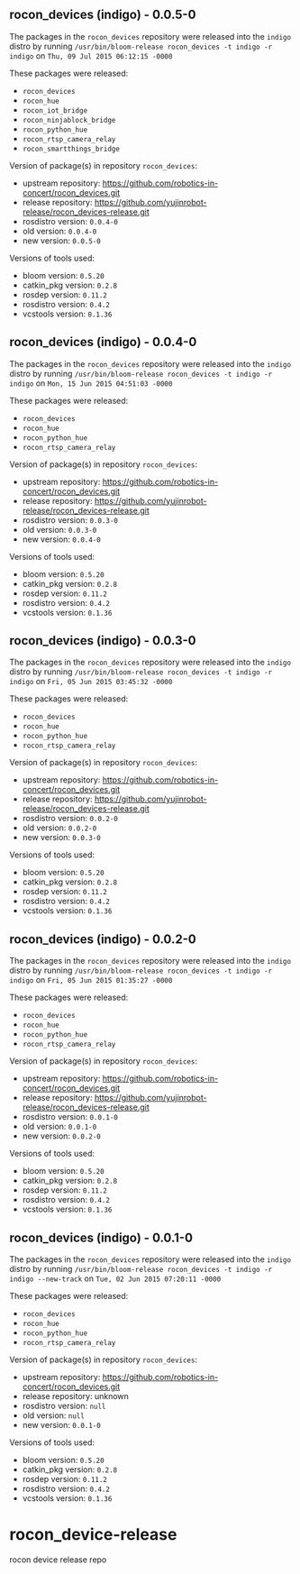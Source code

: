## rocon_devices (indigo) - 0.0.5-0

The packages in the `rocon_devices` repository were released into the `indigo` distro by running `/usr/bin/bloom-release rocon_devices -t indigo -r indigo` on `Thu, 09 Jul 2015 06:12:15 -0000`

These packages were released:
- `rocon_devices`
- `rocon_hue`
- `rocon_iot_bridge`
- `rocon_ninjablock_bridge`
- `rocon_python_hue`
- `rocon_rtsp_camera_relay`
- `rocon_smartthings_bridge`

Version of package(s) in repository `rocon_devices`:
- upstream repository: https://github.com/robotics-in-concert/rocon_devices.git
- release repository: https://github.com/yujinrobot-release/rocon_devices-release.git
- rosdistro version: `0.0.4-0`
- old version: `0.0.4-0`
- new version: `0.0.5-0`

Versions of tools used:
- bloom version: `0.5.20`
- catkin_pkg version: `0.2.8`
- rosdep version: `0.11.2`
- rosdistro version: `0.4.2`
- vcstools version: `0.1.36`


## rocon_devices (indigo) - 0.0.4-0

The packages in the `rocon_devices` repository were released into the `indigo` distro by running `/usr/bin/bloom-release rocon_devices -t indigo -r indigo` on `Mon, 15 Jun 2015 04:51:03 -0000`

These packages were released:
- `rocon_devices`
- `rocon_hue`
- `rocon_python_hue`
- `rocon_rtsp_camera_relay`

Version of package(s) in repository `rocon_devices`:
- upstream repository: https://github.com/robotics-in-concert/rocon_devices.git
- release repository: https://github.com/yujinrobot-release/rocon_devices-release.git
- rosdistro version: `0.0.3-0`
- old version: `0.0.3-0`
- new version: `0.0.4-0`

Versions of tools used:
- bloom version: `0.5.20`
- catkin_pkg version: `0.2.8`
- rosdep version: `0.11.2`
- rosdistro version: `0.4.2`
- vcstools version: `0.1.36`


## rocon_devices (indigo) - 0.0.3-0

The packages in the `rocon_devices` repository were released into the `indigo` distro by running `/usr/bin/bloom-release rocon_devices -t indigo -r indigo` on `Fri, 05 Jun 2015 03:45:32 -0000`

These packages were released:
- `rocon_devices`
- `rocon_hue`
- `rocon_python_hue`
- `rocon_rtsp_camera_relay`

Version of package(s) in repository `rocon_devices`:
- upstream repository: https://github.com/robotics-in-concert/rocon_devices.git
- release repository: https://github.com/yujinrobot-release/rocon_devices-release.git
- rosdistro version: `0.0.2-0`
- old version: `0.0.2-0`
- new version: `0.0.3-0`

Versions of tools used:
- bloom version: `0.5.20`
- catkin_pkg version: `0.2.8`
- rosdep version: `0.11.2`
- rosdistro version: `0.4.2`
- vcstools version: `0.1.36`


## rocon_devices (indigo) - 0.0.2-0

The packages in the `rocon_devices` repository were released into the `indigo` distro by running `/usr/bin/bloom-release rocon_devices -t indigo -r indigo` on `Fri, 05 Jun 2015 01:35:27 -0000`

These packages were released:
- `rocon_devices`
- `rocon_hue`
- `rocon_python_hue`
- `rocon_rtsp_camera_relay`

Version of package(s) in repository `rocon_devices`:
- upstream repository: https://github.com/robotics-in-concert/rocon_devices.git
- release repository: https://github.com/yujinrobot-release/rocon_devices-release.git
- rosdistro version: `0.0.1-0`
- old version: `0.0.1-0`
- new version: `0.0.2-0`

Versions of tools used:
- bloom version: `0.5.20`
- catkin_pkg version: `0.2.8`
- rosdep version: `0.11.2`
- rosdistro version: `0.4.2`
- vcstools version: `0.1.36`


## rocon_devices (indigo) - 0.0.1-0

The packages in the `rocon_devices` repository were released into the `indigo` distro by running `/usr/bin/bloom-release rocon_devices -t indigo -r indigo --new-track` on `Tue, 02 Jun 2015 07:20:11 -0000`

These packages were released:
- `rocon_devices`
- `rocon_hue`
- `rocon_python_hue`
- `rocon_rtsp_camera_relay`

Version of package(s) in repository `rocon_devices`:
- upstream repository: https://github.com/robotics-in-concert/rocon_devices.git
- release repository: unknown
- rosdistro version: `null`
- old version: `null`
- new version: `0.0.1-0`

Versions of tools used:
- bloom version: `0.5.20`
- catkin_pkg version: `0.2.8`
- rosdep version: `0.11.2`
- rosdistro version: `0.4.2`
- vcstools version: `0.1.36`


# rocon_device-release
rocon device release repo
